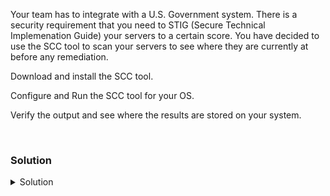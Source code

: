 Your team has to integrate with a U.S. Government system. There is a security requirement that you need to STIG (Secure Technical Implemenation Guide) your servers to a certain score. You have decided to use the SCC tool to scan your servers to see where they are currently at before any remediation.

Download and install the SCC tool.

Configure and Run the SCC tool for your OS.

Verify the output and see where the results are stored on your system.

<br>

### Solution
<details>
<summary>Solution</summary>
Create a directory to facilitate your work.

```plain
mkdir /root/scc
cd /root/scc
```{{exec}}

Download the SCC tool from the Govenment site.

```plain
wget https://dl.dod.cyber.mil/wp-content/uploads/stigs/zip/scc-5.10_ubuntu18_ubuntu20_amd64_bundle.zip -O scc-5.10_ubuntu18_ubuntu20_amd64_bundle.zip
```{{exec}}

Unzip the scc tool.

```plain
unzip scc-5.10_ubuntu18_ubuntu20_amd64_bundle.zip
```{{exec}}

Change to the correct unzipped directory.

```plain
cd /root/scc/scc-5.10_ubuntu18_amd64/
```{{exec}}

Install the package with the dpkg installer.

```plain
dpkg -i scc-5.10.ubuntu.18_amd64.deb
```{{exec}}

Watch installer. Where does it say that the package has been installed?

Change directories to where the SCC tool is intalled.

```plain
cd /opt/scc
```{{exec}}

Configure and run the SCC command line scanner tool (cscc)

```plain
/opt/scc/cscc --config
```{{exec}}

Look at the menu and Acknowledge the change log by hitting Enter key.

Select Option 1: Configure SCAP content.

Use the numbers to deselect 1 and 3, so you only have "Canonical_Ubuntu_20-04_LTS_STI" selected.

Hit 0 and Enter to return to the main menu.

Hit 6 to enter Configuration Options.

Hit 1 to enter Scanning Options

Turn on option 1, "Run all SCAP content regardless of applicability"

Hit 0 and Enter to return to the previous.

Hit 0 and Enter to return to the main menu.

Hit 9 to scan and exit the tool
	
    This may take up to 5 minutes
	
    Watch the scan to see what it is doing.

When the scan completes, what is the score that you have?

What is the output directory of the Reports?

You are ready to head to the next part of the lab.

</details>
